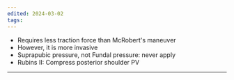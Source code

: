 ```yaml
---
edited: 2024-03-02
tags:
---
```

- Requires less traction force than McRobert's maneuver
- However, it is more invasive
- Suprapubic pressure, not Fundal pressure: never apply 
- Rubins II: Compress posterior shoulder PV

---
